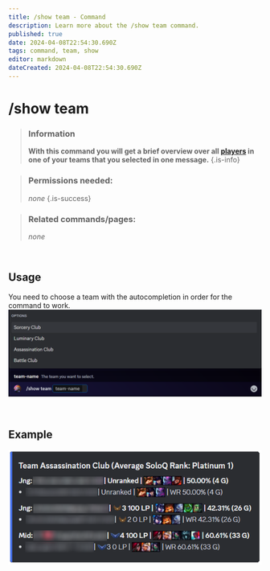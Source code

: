```yaml
---
title: /show team - Command
description: Learn more about the /show team command.
published: true
date: 2024-04-08T22:54:30.690Z
tags: command, team, show
editor: markdown
dateCreated: 2024-04-08T22:54:30.690Z
---
```


# /show team

>### Information
>**With this command you will get a brief overview over all [players](/en/terms/player) in one of your teams that you selected in one message.**
>{.is-info}

>### Permissions needed:
>*none*
>{.is-success}

>### Related commands/pages:
>*none*

<br>

## Usage
You need to choose a team with the autocompletion in order for the command to work. <br>
![](/en_/en_showteam.png)

<br>

## Example
![](/en_/en_showteam_result.png)